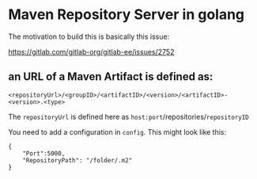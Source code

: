 # Maven Repository Server in golang

The motivation to build this is basically this issue:

https://gitlab.com/gitlab-org/gitlab-ee/issues/2752

## an URL of a Maven Artifact is defined as:

    <repositoryUrl>/<groupID>/<artifactID>/<version>/<artifactID>-<version>.<type>

The `repositoryUrl` is defined here as `host:port`/repositories/`repositoryID`


You need to add a configuration in `config`. This might look like this:

````
{
    "Port":5000,
    "RepositoryPath": "/folder/.m2"
}
````